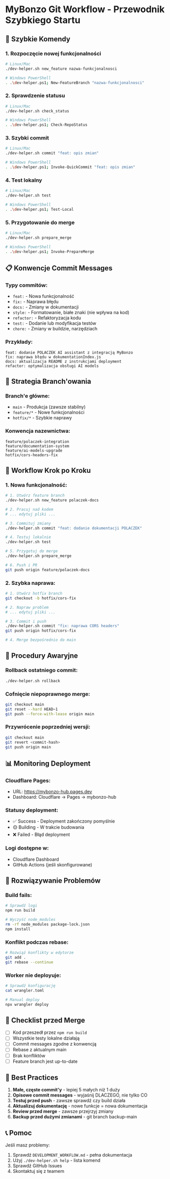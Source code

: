 # MyBonzo Git Workflow - Przewodnik Szybkiego Startu

## 🚀 Szybkie Komendy

### 1. Rozpoczęcie nowej funkcjonalności
```bash
# Linux/Mac
./dev-helper.sh new_feature nazwa-funkcjonalnosci

# Windows PowerShell
. .\dev-helper.ps1; New-FeatureBranch "nazwa-funkcjonalnosci"
```

### 2. Sprawdzenie statusu
```bash
# Linux/Mac
./dev-helper.sh check_status

# Windows PowerShell
. .\dev-helper.ps1; Check-RepoStatus
```

### 3. Szybki commit
```bash
# Linux/Mac
./dev-helper.sh commit "feat: opis zmian"

# Windows PowerShell
. .\dev-helper.ps1; Invoke-QuickCommit "feat: opis zmian"
```

### 4. Test lokalny
```bash
# Linux/Mac
./dev-helper.sh test

# Windows PowerShell
. .\dev-helper.ps1; Test-Local
```

### 5. Przygotowanie do merge
```bash
# Linux/Mac
./dev-helper.sh prepare_merge

# Windows PowerShell
. .\dev-helper.ps1; Invoke-PrepareMerge
```

## 📋 Konwencje Commit Messages

### Typy commitów:
- `feat:` - Nowa funkcjonalność
- `fix:` - Naprawa błędu
- `docs:` - Zmiany w dokumentacji
- `style:` - Formatowanie, białe znaki (nie wpływa na kod)
- `refactor:` - Refaktoryzacja kodu
- `test:` - Dodanie lub modyfikacja testów
- `chore:` - Zmiany w buildzie, narzędziach

### Przykłady:
```
feat: dodanie POLACZEK AI assistant z integracją MyBonzo
fix: naprawa błędu w dokumentationIndex.js
docs: aktualizacja README z instrukcjami deployment
refactor: optymalizacja obsługi AI models
```

## 🌿 Strategia Branch'owania

### Branch'e główne:
- `main` - Produkcja (zawsze stabilny)
- `feature/*` - Nowe funkcjonalności
- `hotfix/*` - Szybkie naprawy

### Konwencja nazewnictwa:
```
feature/polaczek-integration
feature/documentation-system
feature/ai-models-upgrade
hotfix/cors-headers-fix
```

## 🔄 Workflow Krok po Kroku

### 1. Nowa funkcjonalność:
```bash
# 1. Utwórz feature branch
./dev-helper.sh new_feature polaczek-docs

# 2. Pracuj nad kodem
# ... edytuj pliki ...

# 3. Commituj zmiany
./dev-helper.sh commit "feat: dodanie dokumentacji POLACZEK"

# 4. Testuj lokalnie
./dev-helper.sh test

# 5. Przygotuj do merge
./dev-helper.sh prepare_merge

# 6. Push i PR
git push origin feature/polaczek-docs
```

### 2. Szybka naprawa:
```bash
# 1. Utwórz hotfix branch
git checkout -b hotfix/cors-fix

# 2. Napraw problem
# ... edytuj pliki ...

# 3. Commit i push
./dev-helper.sh commit "fix: naprawa CORS headers"
git push origin hotfix/cors-fix

# 4. Merge bezpośrednio do main
```

## 🚨 Procedury Awaryjne

### Rollback ostatniego commit:
```bash
./dev-helper.sh rollback
```

### Cofnięcie niepoprawnego merge:
```bash
git checkout main
git reset --hard HEAD~1
git push --force-with-lease origin main
```

### Przywrócenie poprzedniej wersji:
```bash
git checkout main
git revert <commit-hash>
git push origin main
```

## 📊 Monitoring Deployment

### Cloudflare Pages:
- URL: https://mybonzo-hub.pages.dev
- Dashboard: Cloudflare -> Pages -> mybonzo-hub

### Statusy deployment:
- ✅ Success - Deployment zakończony pomyślnie
- 🟡 Building - W trakcie budowania
- ❌ Failed - Błąd deployment

### Logi dostępne w:
- Cloudflare Dashboard
- GitHub Actions (jeśli skonfigurowane)

## 🔧 Rozwiązywanie Problemów

### Build fails:
```bash
# Sprawdź logi
npm run build

# Wyczyść node_modules
rm -rf node_modules package-lock.json
npm install
```

### Konflikt podczas rebase:
```bash
# Rozwiąż konflikty w edytorze
git add .
git rebase --continue
```

### Worker nie deployuje:
```bash
# Sprawdź konfigurację
cat wrangler.toml

# Manual deploy
npx wrangler deploy
```

## 📝 Checklist przed Merge

- [ ] Kod przeszedł przez `npm run build`
- [ ] Wszystkie testy lokalne działają
- [ ] Commit messages zgodne z konwencją
- [ ] Rebase z aktualnym main
- [ ] Brak konfliktów
- [ ] Feature branch jest up-to-date

## 🎯 Best Practices

1. **Małe, częste commit'y** - lepiej 5 małych niż 1 duży
2. **Opisowe commit messages** - wyjaśnij DLACZEGO, nie tylko CO
3. **Testuj przed push** - zawsze sprawdź czy build działa
4. **Aktualizuj dokumentację** - nowe funkcje = nowa dokumentacja
5. **Review przed merge** - zawsze przejrzyj zmiany
6. **Backup przed dużymi zmianami** - git branch backup-main

## 📞 Pomoc

Jeśli masz problemy:
1. Sprawdź `DEVELOPMENT_WORKFLOW.md` - pełna dokumentacja
2. Użyj `./dev-helper.sh help` - lista komend
3. Sprawdź GitHub Issues
4. Skontaktuj się z teamem
